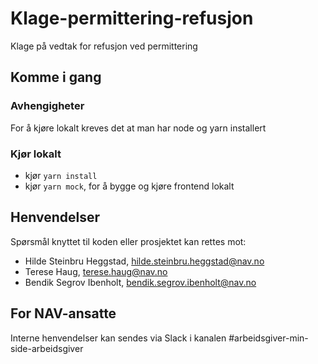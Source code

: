# Klage-permittering-refusjon 

Klage på vedtak for refusjon ved permittering

## Komme i gang

### Avhengigheter
For å kjøre lokalt kreves det at man har node og yarn installert

### Kjør lokalt
  * kjør `yarn install` 
  * kjør `yarn mock`, for å bygge og kjøre frontend lokalt

## Henvendelser
Spørsmål knyttet til koden eller prosjektet kan rettes mot:

* Hilde Steinbru Heggstad, hilde.steinbru.heggstad@nav.no
* Terese Haug, terese.haug@nav.no
* Bendik Segrov Ibenholt, bendik.segrov.ibenholt@nav.no

## For NAV-ansatte
Interne henvendelser kan sendes via Slack i kanalen #arbeidsgiver-min-side-arbeidsgiver
